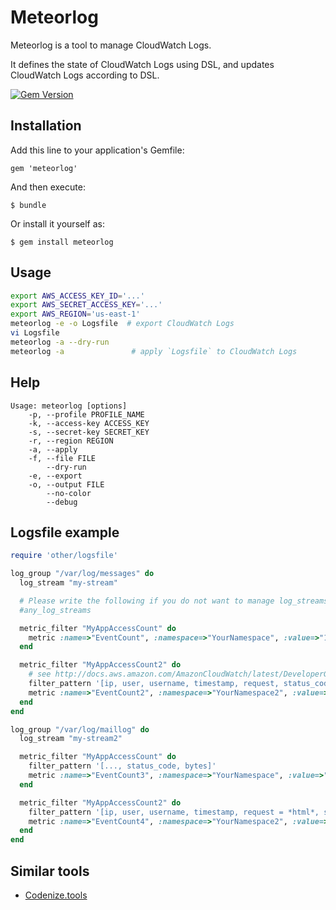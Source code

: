 # Meteorlog

Meteorlog is a tool to manage CloudWatch Logs.

It defines the state of CloudWatch Logs using DSL, and updates CloudWatch Logs according to DSL.

[![Gem Version](https://badge.fury.io/rb/meteorlog.svg)](http://badge.fury.io/rb/meteorlog)

## Installation

Add this line to your application's Gemfile:

    gem 'meteorlog'

And then execute:

    $ bundle

Or install it yourself as:

    $ gem install meteorlog

## Usage

```sh
export AWS_ACCESS_KEY_ID='...'
export AWS_SECRET_ACCESS_KEY='...'
export AWS_REGION='us-east-1'
meteorlog -e -o Logsfile  # export CloudWatch Logs
vi Logsfile
meteorlog -a --dry-run
meteorlog -a               # apply `Logsfile` to CloudWatch Logs
```

## Help

```
Usage: meteorlog [options]
    -p, --profile PROFILE_NAME
    -k, --access-key ACCESS_KEY
    -s, --secret-key SECRET_KEY
    -r, --region REGION
    -a, --apply
    -f, --file FILE
        --dry-run
    -e, --export
    -o, --output FILE
        --no-color
        --debug
```

## Logsfile example

```ruby
require 'other/logsfile'

log_group "/var/log/messages" do
  log_stream "my-stream"

  # Please write the following if you do not want to manage log_streams
  #any_log_streams

  metric_filter "MyAppAccessCount" do
    metric :name=>"EventCount", :namespace=>"YourNamespace", :value=>"1"
  end

  metric_filter "MyAppAccessCount2" do
    # see http://docs.aws.amazon.com/AmazonCloudWatch/latest/DeveloperGuide/FilterAndPatternSyntax.html
    filter_pattern '[ip, user, username, timestamp, request, status_code, bytes > 1000]'
    metric :name=>"EventCount2", :namespace=>"YourNamespace2", :value=>"2"
  end
end

log_group "/var/log/maillog" do
  log_stream "my-stream2"

  metric_filter "MyAppAccessCount" do
    filter_pattern '[..., status_code, bytes]'
    metric :name=>"EventCount3", :namespace=>"YourNamespace", :value=>"1"
  end

  metric_filter "MyAppAccessCount2" do
    filter_pattern '[ip, user, username, timestamp, request = *html*, status_code = 4*, bytes]'
    metric :name=>"EventCount4", :namespace=>"YourNamespace2", :value=>"2"
  end
end
```

## Similar tools
* [Codenize.tools](https://codenize.tools/)
